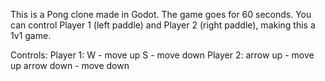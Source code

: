 This is a Pong clone made in Godot. The game goes for 60 seconds. You can control Player 1 (left paddle) and Player 2 (right paddle), making this a 1v1 game.

Controls:
  Player 1:
    W - move up
    S - move down
  Player 2:
    arrow up - move up
    arrow down - move down
